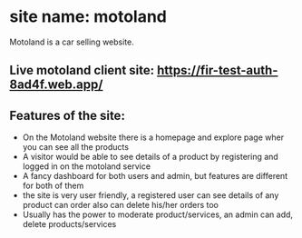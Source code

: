 # site name: motoland
Motoland is a car selling website.

## Live motoland client site: https://fir-test-auth-8ad4f.web.app/

## Features of the site:
* On the Motoland website there is a homepage and explore page wher you can see all the products
* A visitor would be able to see details of a product by registering and logged in on the motoland service
* A fancy dashboard for both users and admin, but features are different for both of them
* the site is very user friendly, a registered user can see details of any product can order also can delete his/her orders too
* Usually has the power to moderate product/services, an admin can add, delete products/services


